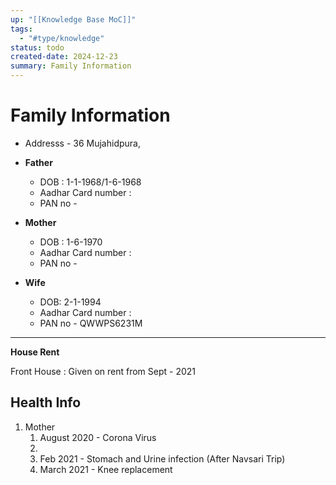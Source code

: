 ```yaml
---
up: "[[Knowledge Base MoC]]"
tags:
  - "#type/knowledge"
status: todo
created-date: 2024-12-23
summary: Family Information
---
```


# Family Information
- Addresss - 36 Mujahidpura, 
- **Father**
	- DOB   : 1-1-1968/1-6-1968
	- Aadhar Card number : 
	- PAN no - 

- **Mother**
	- DOB : 1-6-1970
	- Aadhar Card number : 
	- PAN no - 

- **Wife**
	- DOB: 2-1-1994
	- Aadhar Card number : 
	- PAN no - QWWPS6231M

---

**House Rent** 

Front House : Given on rent from Sept - 2021


## Health Info

1. Mother
	1. August 2020 - Corona Virus
	2. 
	3. Feb 2021 - Stomach and Urine infection (After Navsari Trip)
	4. March 2021 - Knee replacement
